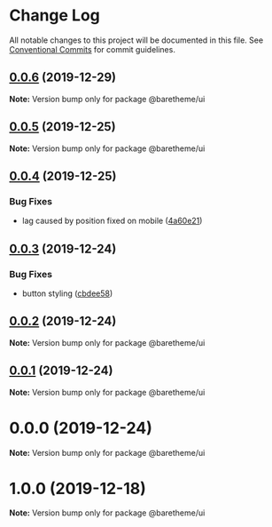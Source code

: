 # Change Log

All notable changes to this project will be documented in this file.
See [Conventional Commits](https://conventionalcommits.org) for commit guidelines.

## [0.0.6](https://gitlab.com/baretheme/theme/compare/v0.0.5...v0.0.6) (2019-12-29)

**Note:** Version bump only for package @baretheme/ui





## [0.0.5](https://gitlab.com/baretheme/theme/compare/v0.0.4...v0.0.5) (2019-12-25)

**Note:** Version bump only for package @baretheme/ui





## [0.0.4](https://gitlab.com/baretheme/theme/compare/v0.0.3...v0.0.4) (2019-12-25)


### Bug Fixes

* lag caused by position fixed on mobile ([4a60e21](https://gitlab.com/baretheme/theme/commit/4a60e211e4419c60a6d253b171b10a332f1a74d0))





## [0.0.3](https://gitlab.com/baretheme/theme/compare/v0.0.2...v0.0.3) (2019-12-24)


### Bug Fixes

* button styling ([cbdee58](https://gitlab.com/baretheme/theme/commit/cbdee58b4aa829b0eeb12e63cb156da09a452e28))





## [0.0.2](https://gitlab.com/baretheme/theme/compare/v0.0.1...v0.0.2) (2019-12-24)

**Note:** Version bump only for package @baretheme/ui





## [0.0.1](https://gitlab.com/baretheme/theme/compare/v0.0.0...v0.0.1) (2019-12-24)

**Note:** Version bump only for package @baretheme/ui





# 0.0.0 (2019-12-24)

**Note:** Version bump only for package @baretheme/ui





# 1.0.0 (2019-12-18)

**Note:** Version bump only for package @baretheme/ui
